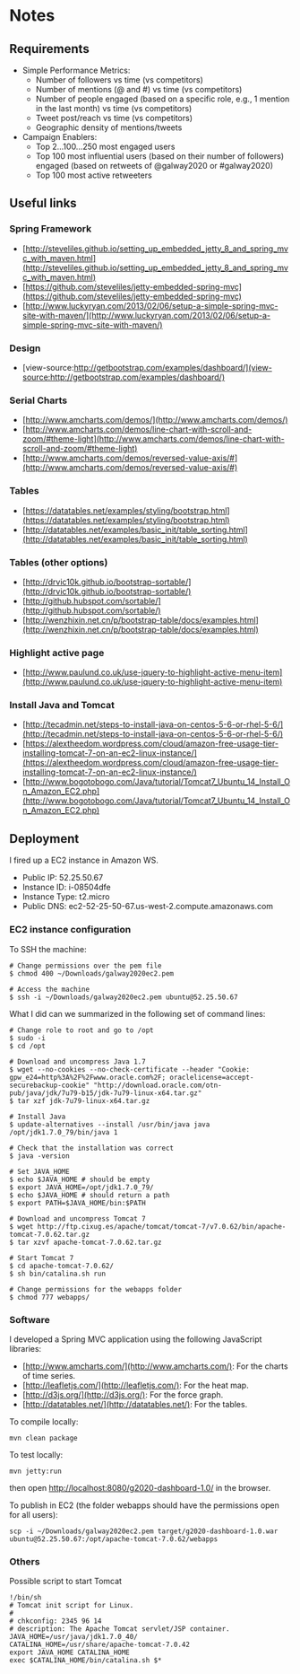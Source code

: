 # Notes

## Requirements

* Simple Performance Metrics:
    - Number of followers vs time (vs competitors)
    - Number of mentions (@ and #) vs time (vs competitors)
    - Number of people engaged (based on a specific role, e.g., 1 mention in the last month) vs time (vs competitors)
    - Tweet post/reach vs time (vs competitors)
    - Geographic density of mentions/tweets
* Campaign Enablers:
    - Top 2...100...250 most engaged users
    - Top 100 most influential users (based on their number of followers) engaged (based on retweets of @galway2020 or #galway2020)
    - Top 100 most active retweeters

## Useful links

### Spring Framework

- [http://steveliles.github.io/setting_up_embedded_jetty_8_and_spring_mvc_with_maven.html](http://steveliles.github.io/setting_up_embedded_jetty_8_and_spring_mvc_with_maven.html)
- [https://github.com/steveliles/jetty-embedded-spring-mvc](https://github.com/steveliles/jetty-embedded-spring-mvc)
- [http://www.luckyryan.com/2013/02/06/setup-a-simple-spring-mvc-site-with-maven/](http://www.luckyryan.com/2013/02/06/setup-a-simple-spring-mvc-site-with-maven/)

### Design

- [view-source:http://getbootstrap.com/examples/dashboard/](view-source:http://getbootstrap.com/examples/dashboard/)

### Serial Charts

- [http://www.amcharts.com/demos/](http://www.amcharts.com/demos/)
- [http://www.amcharts.com/demos/line-chart-with-scroll-and-zoom/#theme-light](http://www.amcharts.com/demos/line-chart-with-scroll-and-zoom/#theme-light)
- [http://www.amcharts.com/demos/reversed-value-axis/#](http://www.amcharts.com/demos/reversed-value-axis/#)

### Tables

- [https://datatables.net/examples/styling/bootstrap.html](https://datatables.net/examples/styling/bootstrap.html)
- [http://datatables.net/examples/basic_init/table_sorting.html](http://datatables.net/examples/basic_init/table_sorting.html)

### Tables (other options)

- [http://drvic10k.github.io/bootstrap-sortable/](http://drvic10k.github.io/bootstrap-sortable/)
- [http://github.hubspot.com/sortable/](http://github.hubspot.com/sortable/)
- [http://wenzhixin.net.cn/p/bootstrap-table/docs/examples.html](http://wenzhixin.net.cn/p/bootstrap-table/docs/examples.html)

### Highlight active page

- [http://www.paulund.co.uk/use-jquery-to-highlight-active-menu-item](http://www.paulund.co.uk/use-jquery-to-highlight-active-menu-item)

### Install Java and Tomcat

- [http://tecadmin.net/steps-to-install-java-on-centos-5-6-or-rhel-5-6/](http://tecadmin.net/steps-to-install-java-on-centos-5-6-or-rhel-5-6/)
- [https://alextheedom.wordpress.com/cloud/amazon-free-usage-tier-installing-tomcat-7-on-an-ec2-linux-instance/](https://alextheedom.wordpress.com/cloud/amazon-free-usage-tier-installing-tomcat-7-on-an-ec2-linux-instance/)
- [http://www.bogotobogo.com/Java/tutorial/Tomcat7_Ubuntu_14_Install_On_Amazon_EC2.php](http://www.bogotobogo.com/Java/tutorial/Tomcat7_Ubuntu_14_Install_On_Amazon_EC2.php)


## Deployment

I fired up a EC2 instance in Amazon WS.

- Public IP: 52.25.50.67
- Instance ID: i-08504dfe
- Instance Type: t2.micro
- Public DNS: ec2-52-25-50-67.us-west-2.compute.amazonaws.com

### EC2 instance configuration

To SSH the machine:
```
# Change permissions over the pem file
$ chmod 400 ~/Downloads/galway2020ec2.pem

# Access the machine
$ ssh -i ~/Downloads/galway2020ec2.pem ubuntu@52.25.50.67
```

What I did can we summarized in the following set of command lines:
```
# Change role to root and go to /opt
$ sudo -i
$ cd /opt

# Download and uncompress Java 1.7
$ wget --no-cookies --no-check-certificate --header "Cookie: gpw_e24=http%3A%2F%2Fwww.oracle.com%2F; oraclelicense=accept-securebackup-cookie" "http://download.oracle.com/otn-pub/java/jdk/7u79-b15/jdk-7u79-linux-x64.tar.gz"
$ tar xzf jdk-7u79-linux-x64.tar.gz

# Install Java
$ update-alternatives --install /usr/bin/java java /opt/jdk1.7.0_79/bin/java 1

# Check that the installation was correct
$ java -version

# Set JAVA_HOME
$ echo $JAVA_HOME # should be empty
$ export JAVA_HOME=/opt/jdk1.7.0_79/
$ echo $JAVA_HOME # should return a path
$ export PATH=$JAVA_HOME/bin:$PATH

# Download and uncompress Tomcat 7
$ wget http://ftp.cixug.es/apache/tomcat/tomcat-7/v7.0.62/bin/apache-tomcat-7.0.62.tar.gz
$ tar xzvf apache-tomcat-7.0.62.tar.gz

# Start Tomcat 7
$ cd apache-tomcat-7.0.62/
$ sh bin/catalina.sh run

# Change permissions for the webapps folder
$ chmod 777 webapps/
```

### Software

I developed a Spring MVC application using the following JavaScript libraries:

- [http://www.amcharts.com/](http://www.amcharts.com/): For the charts of time series.
- [http://leafletjs.com/](http://leafletjs.com/): For the heat map.
- [http://d3js.org/](http://d3js.org/): For the force graph.
- [http://datatables.net/](http://datatables.net/): For the tables.

To compile locally:
```
mvn clean package
```

To test locally:
```
mvn jetty:run
```

then open [http://localhost:8080/g2020-dashboard-1.0/](http://localhost:8080/g2020-dashboard-1.0/) in the browser.

To publish in EC2 (the folder webapps should have the permissions open for all users):
```
scp -i ~/Downloads/galway2020ec2.pem target/g2020-dashboard-1.0.war ubuntu@52.25.50.67:/opt/apache-tomcat-7.0.62/webapps
```

### Others

Possible script to start Tomcat
```
!/bin/sh
# Tomcat init script for Linux.
#
# chkconfig: 2345 96 14
# description: The Apache Tomcat servlet/JSP container.
JAVA_HOME=/usr/java/jdk1.7.0_40/
CATALINA_HOME=/usr/share/apache-tomcat-7.0.42
export JAVA_HOME CATALINA_HOME
exec $CATALINA_HOME/bin/catalina.sh $*
```
